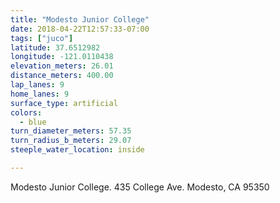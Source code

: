 ```yaml
---
title: "Modesto Junior College"
date: 2018-04-22T12:57:33-07:00
tags: ["juco"]
latitude: 37.6512982
longitude: -121.0110438
elevation_meters: 26.01
distance_meters: 400.00
lap_lanes: 9
home_lanes: 9
surface_type: artificial
colors: 
  - blue
turn_diameter_meters: 57.35
turn_radius_b_meters: 29.07
steeple_water_location: inside

---
```


Modesto Junior College. 435 College Ave. Modesto, CA 95350

<!--more-->
